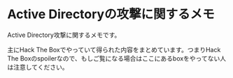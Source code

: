 # Active Directoryの攻撃に関するメモ

Active Directory攻撃に関するメモです。

主にHack The Boxでやっていて得られた内容をまとめています。つまりHack The Boxのspoilerなので、もしご覧になる場合はここにあるboxをやってない人は注意してください。
